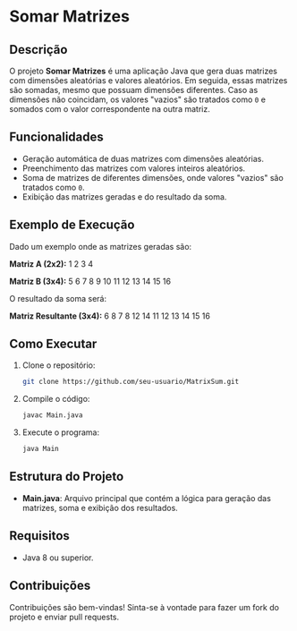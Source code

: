 # Somar Matrizes

## Descrição

O projeto **Somar Matrizes** é uma aplicação Java que gera duas matrizes com dimensões aleatórias e valores aleatórios. Em seguida, essas matrizes são somadas, mesmo que possuam dimensões diferentes. Caso as dimensões não coincidam, os valores "vazios" são tratados como `0` e somados com o valor correspondente na outra matriz.

## Funcionalidades

- Geração automática de duas matrizes com dimensões aleatórias.
- Preenchimento das matrizes com valores inteiros aleatórios.
- Soma de matrizes de diferentes dimensões, onde valores "vazios" são tratados como `0`.
- Exibição das matrizes geradas e do resultado da soma.

## Exemplo de Execução

Dado um exemplo onde as matrizes geradas são:

**Matriz A (2x2):**
1 2 3 4

**Matriz B (3x4):**
5 6 7 8 9 10 11 12 13 14 15 16

O resultado da soma será:

**Matriz Resultante (3x4):**
6 8 7 8 12 14 11 12 13 14 15 16

## Como Executar

1. Clone o repositório:
   ```bash
   git clone https://github.com/seu-usuario/MatrixSum.git

2. Compile o código:
   ```bash
   javac Main.java

3. Execute o programa:
   ```bash
   java Main

## Estrutura do Projeto

- **Main.java**: Arquivo principal que contém a lógica para geração das matrizes, soma e exibição dos resultados.

## Requisitos

- Java 8 ou superior.

## Contribuições

Contribuições são bem-vindas! Sinta-se à vontade para fazer um fork do projeto e enviar pull requests.
